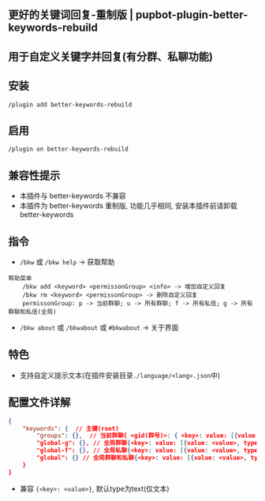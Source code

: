 ## 更好的关键词回复-重制版 | pupbot-plugin-better-keywords-rebuild
## 用于自定义关键字并回复(有分群、私聊功能)

## 安装
```
/plugin add better-keywords-rebuild
```

## 启用
```
/plugin on better-keywords-rebuild
```

## 兼容性提示
* 本插件与 better-keywords 不兼容
* 本插件为 better-keywords 重制版, 功能几乎相同, 安装本插件前请卸载 better-keywords

## 指令
* `/bkw` 或 `/bkw help` -> 获取帮助
```
帮助菜单
	/bkw add <keyword> <permissonGroup> <info> -> 增加自定义回复
	/bkw rm <keyword> <permissonGroup> -> 删除自定义回复
	permissonGroup: p -> 当前群聊; u -> 所有群聊; f -> 所有私信; g -> 所有群聊和私信(全局)
```
* `/bkw about` 或 `/bkwabout` 或 `#bkwabout` -> 关于界面

## 特色
<!-- * 支持加载js脚本(自动调用main函数) *[js脚本开发文档](./jsdocxs/START.md)* -->
<!-- * 支持js脚本热加载(在调用前自动刷新) -->
<!-- * 支持js脚本使用 oicq 的 segment 等内置方法发送消息 -->
* 支持自定义提示文本(在插件安装目录`./language/<lang>.json`中)

## 配置文件详解

```json
{
    "keywords": {  // 主键(root)
        "groups": {},  // 当前群聊{ <gid(群号)>: { <key>: value: [{value: <value>, type: <type>}], extra: {}} } }
        "global-g": {}, // 全局群聊{<key>: value: [{value: <value>, type: <type>}], extra: {}}
        "global-f": {}, // 全局私聊{<key>: value: [{value: <value>, type: <type>}], extra: {}}
        "global": {} // 全局群聊和私聊{<key>: value: [{value: <value>, type: <type>}], extra: {}}
    }
}
```
* 兼容 `{<key>: <value>}`, 默认type为text(仅文本)
